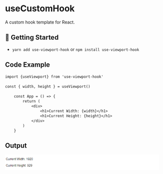 <!-- Readme for use custom hook -->

# useCustomHook

A custom hook template for React.

## 🚀 Getting Started

- `yarn add use-viewport-hook` or `npm install use-viewport-hook`

## Code Example

```
import {useViewport} from 'use-viewport-hook'

const { width, height } = useViewport()

    const App = () => {
    	return (
    		<div>
    			<h1>Current Width: {width}</h1>
    			<h1>Current Height: {height}</h1>
    		</div>
    	)
    }

```

## Output

![use-viewport-hook](./public/output.png)
